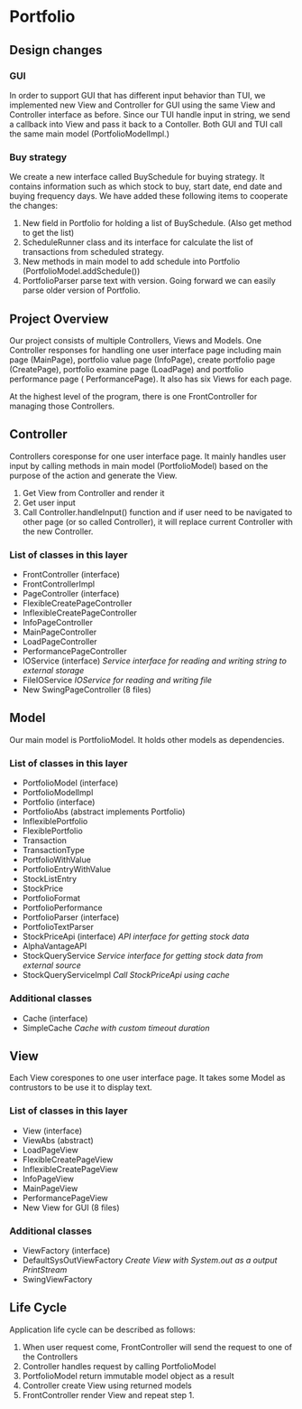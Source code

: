# Portfolio

## Design changes

### GUI
In order to support GUI that has different input behavior than TUI, we implemented new View and Controller for GUI using the same View and Controller interface as before.
Since our TUI handle input in string, we send a callback into View and pass it back to a Contoller.
Both GUI and TUI call the same main model (PortfolioModelImpl.)

### Buy strategy
We create a new interface called BuySchedule for buying strategy. 
It contains information such as which stock to buy, start date, end date and buying frequency days.
We have added these following items to cooperate the changes:

1. New field in Portfolio for holding a list of BuySchedule. (Also get method to get the list)
2. ScheduleRunner class and its interface for calculate the list of transactions from scheduled strategy.
3. New methods in main model to add schedule into Portfolio (PortfolioModel.addSchedule())
4. PortfolioParser parse text with version. Going forward we can easily parse older version of Portfolio.

## Project Overview

Our project consists of multiple Controllers, Views and Models. One Controller responses for handling
one user interface page including main page (MainPage), portfolio value page (InfoPage), create
portfolio page (CreatePage), portfolio examine page (LoadPage) and portfolio performance page (
PerformancePage). It also has six Views for each page.

At the highest level of the program, there is one FrontController for managing those Controllers.

## Controller

Controllers coresponse for one user interface page. It mainly handles user input by calling methods in main model (PortfolioModel) based on the purpose of the action and generate the View.

1. Get View from Controller and render it
2. Get user input
3. Call Controller.handleInput() function and if user need to be navigated to other page (or so
   called Controller), it will replace current Controller with the new Controller.

### List of classes in this layer

- FrontController (interface)
- FrontControllerImpl
- PageController (interface)
- FlexibleCreatePageController
- InflexibleCreatePageController
- InfoPageController
- MainPageController
- LoadPageController
- PerformancePageController
- IOService (interface) *Service interface for reading and writing string to external storage*
- FileIOService *IOService for reading and writing file*
- New SwingPageController (8 files)

## Model

Our main model is PortfolioModel. It holds other models as dependencies.

### List of classes in this layer
- PortfolioModel (interface)
- PortfolioModelImpl
- Portfolio (interface)
- PortfolioAbs (abstract implements Portfolio)
- InflexiblePortfolio
- FlexiblePortfolio
- Transaction
- TransactionType
- PortfolioWithValue
- PortfolioEntryWithValue
- StockListEntry
- StockPrice
- PortfolioFormat
- PortfolioPerformance
- PortfolioParser (interface)
- PortfolioTextParser
- StockPriceApi (interface) *API interface for getting stock data*
- AlphaVantageAPI
- StockQueryService *Service interface for getting stock data from external source*
- StockQueryServiceImpl *Call StockPriceApi using cache*

### Additional classes
- Cache (interface)
- SimpleCache *Cache with custom timeout duration*

## View

Each View corespones to one user interface page. It takes some Model as contrustors to be use it to
display text.

### List of classes in this layer

- View (interface)
- ViewAbs (abstract)
- LoadPageView
- FlexibleCreatePageView
- InflexibleCreatePageView
- InfoPageView
- MainPageView
- PerformancePageView
- New View for GUI (8 files)

### Additional classes

- ViewFactory (interface)
- DefaultSysOutViewFactory *Create View with System.out as a output PrintStream*
- SwingViewFactory

## Life Cycle

Application life cycle can be described as follows:

1. When user request come, FrontController will send the request to one of the Controllers
2. Controller handles request by calling PortfolioModel
3. PortfolioModel return immutable model object as a result
4. Controller create View using returned models
5. FrontController render View and repeat step 1.
